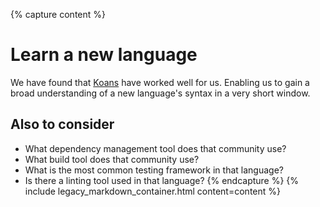 {% capture content %}
# Learn a new language

We have found that [Koans](../koans) have worked well for us.
Enabling us to gain a broad understanding of a new language's syntax in a very short window.

## Also to consider

* What dependency management tool does that community use?
* What build tool does that community use?
* What is the most common testing framework in that language?
* Is there a linting tool used in that language?
{% endcapture %}
{% include legacy_markdown_container.html content=content %}
